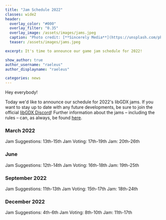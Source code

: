 ```yaml
---
title: "Jam Schedule 2022"
classes: wide2
header:
  overlay_color: "#000"
  overlay_filter: "0.35"
  overlay_image: /assets/images/jams.jpeg
  caption: "Photo credit: [**Sincerely Media**](https://unsplash.com/photos/v0msYhZq2RU)"
  teaser: /assets/images/jams.jpeg

excerpt: It's time to announce our game jam schedule for 2022!

show_author: true
author_username: "raeleus"
author_displayname: "raeleus"

categories: news
---
```


Hey everybody!

Today we'd like to announce our schedule for 2022's libGDX jams. If you want to stay up to date with any future developments, be sure to join the official [libGDX Discord](/community/discord/)! Further information about the jams – including the rules – can, as always, be found [here](/community/jams/#rules).

### March 2022
Jam Suggestions: 13th-15th 
Jam Voting: 17th-19th 
Jam: 20th-26th 

### June
Jam Suggestions: 12th-14th 
Jam Voting: 16th-18th 
Jam: 19th-25th 

### September 2022
Jam Suggestions: 11th-13th 
Jam Voting: 15th-17th 
Jam: 18th-24th 

### December 2022
Jam Suggestions: 4th-6th 
Jam Voting: 8th-10th 
Jam: 11th-17th 
